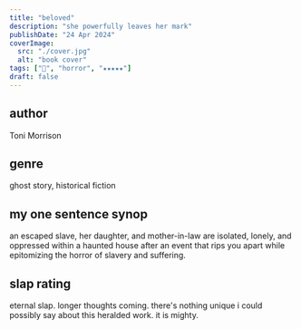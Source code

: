 ```yaml
---
title: "beloved"
description: "she powerfully leaves her mark"
publishDate: "24 Apr 2024"
coverImage:
  src: "./cover.jpg"
  alt: "book cover"
tags: ["📖", "horror", "★★★★★"]
draft: false
---
```


## author

Toni Morrison

## genre

ghost story, historical fiction

## my one sentence synop

an escaped slave, her daughter, and mother-in-law are isolated, lonely, and oppressed within a haunted house after an event that rips you apart while epitomizing the horror of slavery and suffering.

## slap rating

eternal slap. longer thoughts coming. there's nothing unique i could possibly say about this heralded work. it is mighty.
